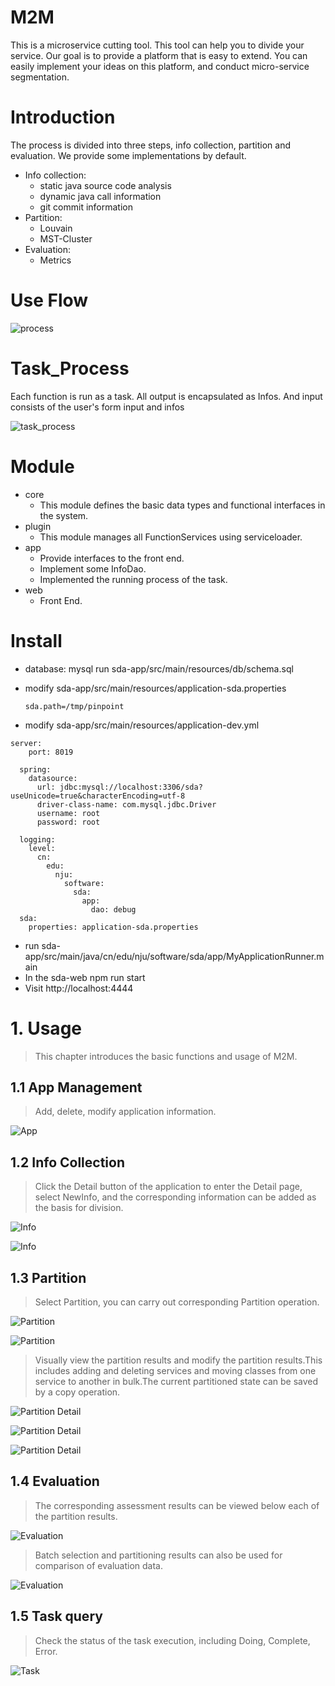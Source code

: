 # M2M
This is a microservice cutting tool. This tool can help you to divide your service. Our goal is to provide a platform that is easy to extend. You can easily implement your ideas on this platform, and conduct micro-service segmentation.

# Introduction
The process is divided into three steps, info collection, partition and evaluation. We provide some implementations by default. 
- Info collection: 
  - static java source code analysis
  - dynamic java call information
  - git commit information
- Partition: 
  - Louvain
  - MST-Cluster
- Evaluation: 
  - Metrics

# Use Flow
 ![process](/doc/images/process.png)
 
# Task_Process
Each function is run as a task. All output is encapsulated as Infos. And input consists of the user's form input and infos

 ![task_process](/doc/images/task_process.png)

# Module
- core
  - This module defines the basic data types and functional interfaces in the system.
- plugin
  - This module manages all FunctionServices using serviceloader.
- app
  - Provide interfaces to the front end.
  - Implement some InfoDao.
  - Implemented the running process of the task.
- web
  - Front End.

# Install
- database: mysql run sda-app/src/main/resources/db/schema.sql
- modify sda-app/src/main/resources/application-sda.properties

  ``sda.path=/tmp/pinpoint``
- modify sda-app/src/main/resources/application-dev.yml
````
server:
    port: 8019
  
  spring:
    datasource:
      url: jdbc:mysql://localhost:3306/sda?useUnicode=true&characterEncoding=utf-8
      driver-class-name: com.mysql.jdbc.Driver
      username: root
      password: root
  
  logging:
    level:
      cn:
        edu:
          nju:
            software:
              sda:
                app:
                  dao: debug
  sda:
    properties: application-sda.properties
````
- run sda-app/src/main/java/cn/edu/nju/software/sda/app/MyApplicationRunner.main
- In the sda-web   npm run start
- Visit http://localhost:4444

# 1. Usage
> This chapter introduces the basic functions and usage of M2M.

## 1.1 App Management
> Add, delete, modify application information.

 ![App](/doc/images/usage/app.png)
 
## 1.2 Info Collection
> Click the Detail button of the application to enter the Detail page, select NewInfo, and the corresponding information can be added as the basis for division.

![Info](/doc/images/usage/info1.png)
 
![Info](/doc/images/usage/info2.png)
 
## 1.3 Partition
> Select Partition, you can carry out corresponding Partition operation.

![Partition](/doc/images/usage/partition1.png)
 
![Partition](/doc/images/usage/partition2.png)
 
> Visually view the partition results and modify the partition results.This includes adding and deleting services and moving classes from one service to another in bulk.The current partitioned state can be saved by a copy operation.

![Partition Detail](/doc/images/usage/partition3.png)
 
![Partition Detail](/doc/images/usage/partition4.png)
 
![Partition Detail](/doc/images/usage/partition5.png)
 
## 1.4 Evaluation
> The corresponding assessment results can be viewed below each of the partition results.

![Evaluation](/doc/images/usage/evaluation1.png)

> Batch selection and partitioning results can also be used for comparison of evaluation data.

![Evaluation](/doc/images/usage/evaluation2.png)

## 1.5 Task query

> Check the status of the task execution, including Doing, Complete, Error.

![Task](/doc/images/usage/task.png)





